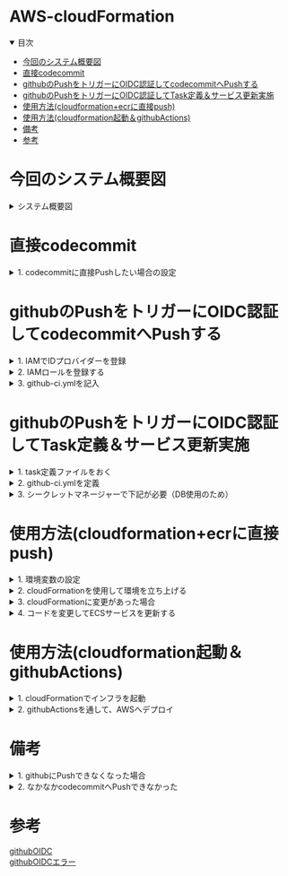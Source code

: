 # AWS-cloudFormation

<details open="open">
<summary>目次</summary>


- [今回のシステム概要図](#今回のシステム概要図)
- [直接codecommit](#直接codecommit)
- [githubのPushをトリガーにOIDC認証してcodecommitへPushする](#githubのPushをトリガーにOIDC認証してcodecommitへPushする)
- [githubのPushをトリガーにOIDC認証してTask定義＆サービス更新実施](#githubのPushをトリガーにOIDC認証してTask定義＆サービス更新実施)
- [使用方法(cloudformation+ecrに直接push)](#使用方法(cloudformation+ecrに直接push))
- [使用方法(cloudformation起動＆githubActions)](#使用方法(cloudformation起動＆githubActions))
- [備考](#備考)
- [参考](#参考)
</details>

# 今回のシステム概要図
<details>
<summary> システム概要図</summary>

下記は既存の前提（cloudformationで立ち上げない）
- vpc
- サブネット
- igw
- ngw
- route53ホストゾーン
- ACM証明書

下記サービスを/cloudformation/cloudformation-template.ymlで立ち上げる
- ALB
- ALBのリスナー（設定時に既存のACM使用）
- Route53でAレコード追加してALBにルーティング
- ターゲットグループ（taskで立ち上がるコンテナへルーティング）
- ECSクラスター
- ECSサービス
- ECS task (ECRのイメージを使用)
- IAMロール（ECSのtask定義で使用）
- ECRのリポジトリ
- ALB/ECSのセキュリティーグループ

![](./assets/images/aws-architecher.png)
![](./assets/images/aws-architecher2.png)

</details>


# 直接codecommit

<details>
<summary> 1. codecommitに直接Pushしたい場合の設定</summary>

- 下記の設定だけでもダメかも。２回目はPushできなかった。初回はPushできるけど。。。
- 下記コマンドでAWSの設定をする

```zh
git config credential.helper '!aws codecommit credential-helper $@'
git config credential.UseHttpPath true
```

- 下記コマンドでAWSのcodecommitのURL git remoteに追加する

```zh
   git remote add codecommit https://git-codecommit.ap-northeast-1.amazonaws.com/v1/repos/[codecommit_repository_name]
```

</details>

# githubのPushをトリガーにOIDC認証してcodecommitへPushする

<details>
<summary> 1. IAMでIDプロバイダーを登録</summary>

- IAMからプロバイダを登録

![](./assets/images/aws-githubOIDC1.png)
![](./assets/images/aws-githubOIDC2.png)

</details>

<details>
<summary> 2. IAMロールを登録する</summary>

- IAMロールから、認証認可後のIAMロールを作成
- 下記jsonをIAMロールの信頼ポリシーに定義。

```json
{
    "Version": "2012-10-17",
    "Statement": [
        {
            "Sid": "",
            "Effect": "Allow",
            "Principal": {
                "Federated": "arn:aws:iam::<AWS ID>:oidc-provider/token.actions.githubusercontent.com"
            },
            "Action": "sts:AssumeRoleWithWebIdentity",
            "Condition": {
                "StringEquals": {
                    "token.actions.githubusercontent.com:sub": "repo:<user-name(github)>/<repository-name(github)>:ref:refs/heads/main",
                    "token.actions.githubusercontent.com:aud": "sts.amazonaws.com"
                }
            }
        }
    ]
}
```

- 上記で作成したIAMロールに下記のIAMポリシーをアタッチする

```json
{
	"Version": "2012-10-17",
	"Statement": [
		{
			"Effect": "Allow",
			"Action": [
				"codecommit:GitPull",
				"codecommit:GitPush"
			],
			"Resource": "arn:aws:codecommit:ap-northeast-1:<AWS ID>:<codecommit-repository-name>"
		}
	]
}
```

![](./assets/images/aws-githubOIDC3.png)

</details>

<details>
<summary> 3. github-ci.ymlを記入</summary>

- 下記のコードを記入

```application.yml
name: Sync to CodeCommit

on:
  push:
    branches:
      - main # 監視するブランチを指定

permissions:
  id-token: write
  contents: read

jobs:
  sync:
    runs-on: ubuntu-latest
    steps:
      - name: Git clone the repository # リポジトリの内容をクローン。後続でアクセスできるようになる。 fetch-depth:0は完全なクローンを意味する
        uses: actions/checkout@v4
        with:
          fetch-depth: 0

      - name: configure aws credentials # 認証認可のための部分。role-to-assumeで認証後に引き受けるIAMロールが指定される
        uses: aws-actions/configure-aws-credentials@v4
        with:
          role-to-assume: ${{ vars.AWS_ROLE_ARN }}
          aws-region: ${{ vars.AWS_REGION }}

      - name: Configure git to use AWS CodeCommit credentials
        run: |
          git config --global credential.helper '!aws codecommit credential-helper $@'
          git config --global credential.UseHttpPath true

      - name: Add CodeCommit remote
        run: |
          git remote add codecommit https://git-codecommit.${{ vars.AWS_REGION }}.amazonaws.com/v1/repos/${{ vars.AWS_CODECOMMIT }}

      - name: push to CodeCommit
        run: |
          git push codecommit main
```

- 環境変数をgithubの該当するリポジトリーから設定。
- 下記のようなActionsエラーの時は、checkoutでdepth 0にして完全なコピーをすること

![](./assets/images/aws-githubOIDC4.png)
<br>
![](./assets/images/aws-githubOIDC5.png)

</details>

# githubのPushをトリガーにOIDC認証してTask定義＆サービス更新実施

<details>
<summary> 1. task定義ファイルをおく</summary>

- 後で、githubActionsから | jq　を用いて既存ファイルの一部を上書きに行く（今回別にいらないかも）

</details>

<details>
<summary> 2. github-ci.ymlを定義</summary>

- まずは、buid-imageしてECRへPush
- その次にdeploy工程。現存のtaskDefinitionを一時的に上書きして、サービスを更新。念のためにログで見れるようにecho , catコマンド使用
- github認証認可後のIAMロールには、ECR & ECSへのアクセス権限が付与されていること

</details>

<details>
<summary> 3. シークレットマネージャーで下記が必要（DB使用のため）</summary>

- username : cloudformationで自動で作成
- password : cloudformationで自動で作成
- POSTGRES_URL : 手動で入力必要
- sandbox : 手動で入力必要


- 上記に伴って、taskdefinitionの部分でシークレットを読めるようにすること！
- ECSのtaskロールは、cloudformationで起動時に、DB用に作成したsecretsManagerはアクセスを許可するポリシーを入れている

</details>

# 使用方法(cloudformation+ecrに直接push)

<details>
<summary> 1. 環境変数の設定</summary>

下記環境変数が必要先に設定する
- AWS_ACCESS_KEY_ID
- AWS_SECRET_ACCESS_KEY
- AWS_SESSION_TOKEN
- AWS_DEFAULT_REGION
- VPC_ID (既存のVPC)
- SUBNET_ID1　（既存のパブリックサブネット１）
- SUBNET_ID2　（既存のパブリックサブネット２）
- SUBNET_PRIVATE_ID1　（既存のプライベートサブネット１）
- SUBNET_PRIVATE_ID2 （既存のプライベートサブネット２）
- EXISTING_ECS_TASK_ROLE_ARN　（cloudformationで作成するECStask用のIAMロールARN。make build-image-pushで使用）
- HOSTED_ZONE_ID (Aレコード追加したいホストゾーン)
- DOMAIN_NAME　(使用したいFQDN。サブドメインだけでなく、FQDNで指定)
- ACM_CERTIFICATE_ARN (使用したい証明書のARN)
- ECR_IMAGE　（ECRのイメージURI）
- ECR_ENDPOINT　（ECRの共通エンドポイント。リポジトリー名は含まない）
- ECR_REPOSITORY_NAME　（ECRのリポジトリー名）
- ECS_CLUSTER_NAME　（ECSのクラスター名）
- ECS_SERVICE_NAME　（ECSのサービス名）
- TASK_DEFINITION_FAMILY　（ECSのタスク定義名）
- CONTAINER_NAME　（ECSのタスクで立ち上げるコンテナ名）

```zh
export 変数名=変数値
```

</details>

<details>
<summary> 2. cloudFormationを使用して環境を立ち上げる</summary>

- 下記コマンドでcloudFormationを起動して環境を立ち上げる

```zh
make iac-deploy
```
</details>

<details>
<summary> 3. cloudFormationに変更があった場合</summary>

- 下記コマンドでcloudFormationを既存の環境にUPDATEをかける

```zh
make iac-update
```
</details>

<details>
<summary> 4. コードを変更してECSサービスを更新する</summary>

- ルートディレクトリのDockerfileを用いて、フロントエンドをバックエンドに巻き込んだDockerイメージを作成
- 下記コマンドにてイメージをECRにPush＆タスク定義をしてサービスの更新

```zh
make build-image-push
```

- task定義のCPUとメモリが小さいと、タスクは１００％完了してもターゲットグループのヘルスチェックで失敗してIPの付け替えができない事象が発生。
- 上記はデプロイされたりされなかったりで不安定だった。少し余裕持っても良いかも

</details>

# 使用方法(cloudformation起動＆githubActions)

<details>
<summary> 1. cloudFormationでインフラを起動</summary>

- awsのアクセスキーなどを一旦環境変数で定義
- 他の環境変数も定義
- 初回はECRにコンテナイメージが入っていないので、DummyとしてNGINXを8080ポートで起動するtaskDefinitionを作成
- 下記コマンドでインフラ起動

```zh
make iac-deploy
```

</details>


<details>
<summary> 2. githubActionsを通して、AWSへデプロイ</summary>

### githubActionsに下記の環境変数を入れる

- AWS_ROLE_ARN
- AWS_REGION
- AWS_ECR_REPOSITORY
- AWS_EXISTING_ECS_TASK_ROLE_ARN
- AWS_ECR_DOMAIN

### はまったポイント

- deployの方でも、taskDefinitionをみにいきたいので、actions/checkoutが必要
- 既存のtaskDefinitionを上書きする
- 普通にgithubのmainブランチにPushするとあとは走る

</details>

# 備考

<details>
<summary> 1. githubにPushできなくなった場合</summary>

- 認証トークンがおかしなことなってるのかな？とりあえず下記でなおった


- githubにPushできなくなったら下記を打つ
- your_tokenの部分はsettingからとってくる

```zh
git remote set-url origin https://YOUR_TOKEN@github.com/your_username/your_repository.git 
```
</details>

<details>
<summary> 2. なかなかcodecommitへPushできなかった</summary>


- 下記のwithがめっちゃ大事。
```zh
    steps:
      - name: Git clone the repository
        uses: actions/checkout@v4
        with:
          fetch-depth: 0
```
</details>

# 参考

[githubOIDC](https://zenn.dev/kou_pg_0131/articles/gh-actions-oidc-aws)
<br/>
[githubOIDCエラー](https://zenn.dev/trkdkjm/articles/f8fcc38c3cf690)